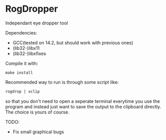 # RogDropper
Independant eye dropper tool


Dependencies:
 - GCC(tested on 14.2, but should work with previous ones)
 - (lib32-)libx11
 - (lib32-)libxfixes

Compile it with:
```make
make install
```

Recommended way to run is through some script like:
```bash
rogdrop | xclip
```
so that you don't need to open a seperate terminal everytime you use the program and instead just want to save the output to the clipboard directly. The choice is yours of course.

TODO:
 - Fix small graphical bugs
